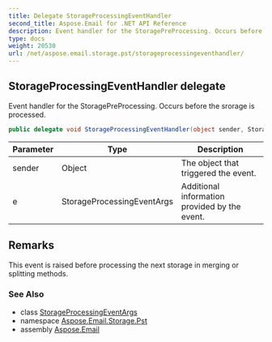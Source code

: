 ```yaml
---
title: Delegate StorageProcessingEventHandler
second_title: Aspose.Email for .NET API Reference
description: Event handler for the StoragePreProcessing. Occurs before the srorage is processed
type: docs
weight: 20530
url: /net/aspose.email.storage.pst/storageprocessingeventhandler/
---
```

## StorageProcessingEventHandler delegate

Event handler for the StoragePreProcessing. Occurs before the srorage is processed.

```csharp
public delegate void StorageProcessingEventHandler(object sender, StorageProcessingEventArgs e);
```

| Parameter | Type | Description |
| --- | --- | --- |
| sender | Object | The object that triggered the event. |
| e | StorageProcessingEventArgs | Additional information provided by the event. |

## Remarks

This event is raised before processing the next storage in merging or splitting methods.

### See Also

* class [StorageProcessingEventArgs](../storageprocessingeventargs/)
* namespace [Aspose.Email.Storage.Pst](../../aspose.email.storage.pst/)
* assembly [Aspose.Email](../../)



